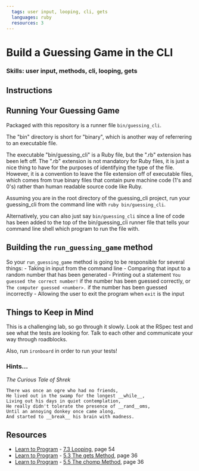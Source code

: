 ```yaml
---
  tags: user input, looping, cli, gets
  languages: ruby
  resources: 3
---
```


# Build a Guessing Game in the CLI

### Skills: user input, methods, cli, looping, gets

## Instructions

## Running Your Guessing Game 

Packaged with this repository is a runner file `bin/guessing_cli`.

The "bin" directory is short for "binary", which is another way of referrering to an executable file.

The executable "bin/guessing_cli" is a Ruby file, but the ".rb" extension has
been left off. The ".rb" extension is not mandatory for Ruby files, it
is just a nice thing to have for the purposes of identifying the type of
the file. However, it is a convention to leave the file extension off of
executable files, which comes from true binary files that contain pure
machine code (1's and 0's) rather than human readable source code like
Ruby.

Assuming you are in the root directory of the guessing_cli project, run your guessing_cli from the command line with `ruby bin/guessing_cli`.

Alternatively, you can also just say `bin/guessing_cli` since a line of
code has been added to the top of the bin/guessing_cli runner file that tells
your command line shell which program to run the file with.

## Building the `run_guessing_game` method

So your `run_guessing_game` method is going to be responsible for several things:
    - Taking in input from the command line
    - Comparing that input to a random number that has been generated
    - Printing out a statement `You guessed the correct number!` if the number has been guessed correctly, or `The computer guessed <number>.` if the number has been guessed incorrectly
    - Allowing the user to exit the program when `exit` is the input

## Things to Keep in Mind

This is a challenging lab, so go through it slowly. Look at the RSpec test and see what the tests are looking for. Talk to each other and communicate your way through roadblocks.

Also, run `ironboard` in order to run your tests!

### Hints...

_The Curious Tale of Shrek_

```
There was once an ogre who had no friends,
He lived out in the swamp for the longest __while__,
Living out his days in quiet contemplation,
He really didn't tolerate the presence of __rand__oms,
Until an annoying donkey once came along,
And started to __break__ his brain with madness.
```

## Resources
* [Learn to Program](http://books.flatironschool.com/books/43) - [7.3 Looping](http://books.flatironschool.com/books/43?page=54), page 54
* [Learn to Program](http://books.flatironschool.com/books/43?) - [5.3 The gets Method](http://books.flatironschool.com/books/43?page=36), page 36
* [Learn to Program](http://books.flatironschool.com/books/43?) - [5.5 The chomp Method](http://books.flatironschool.com/books/43?page=36), page 36
